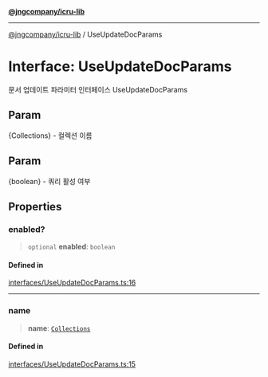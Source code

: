 [**@jngcompany/icru-lib**](../README.md)

***

[@jngcompany/icru-lib](../globals.md) / UseUpdateDocParams

# Interface: UseUpdateDocParams

문서 업데이트 파라미터 인터페이스
 UseUpdateDocParams

## Param

{Collections} - 컬렉션 이름

## Param

{boolean} - 쿼리 활성 여부

## Properties

### enabled?

> `optional` **enabled**: `boolean`

#### Defined in

[interfaces/UseUpdateDocParams.ts:16](https://github.com/jngcompany/icru-lib/blob/761e262af29fb19aea42bf1fcdb824ee624d8160/src/interfaces/UseUpdateDocParams.ts#L16)

***

### name

> **name**: [`Collections`](../enumerations/Collections.md)

#### Defined in

[interfaces/UseUpdateDocParams.ts:15](https://github.com/jngcompany/icru-lib/blob/761e262af29fb19aea42bf1fcdb824ee624d8160/src/interfaces/UseUpdateDocParams.ts#L15)

